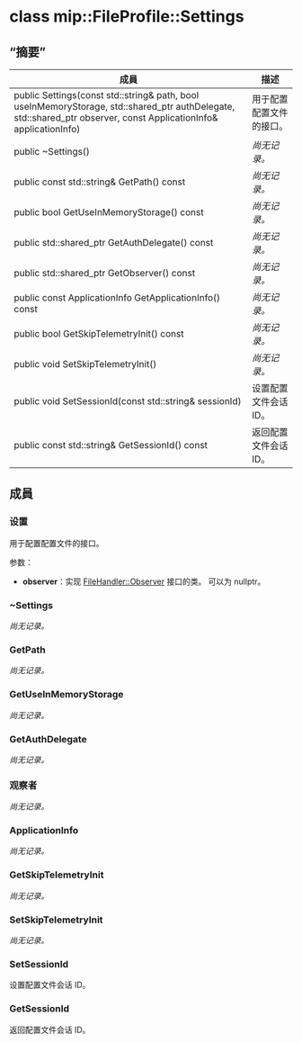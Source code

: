 # <a name="class-mipfileprofilesettings"></a>class mip::FileProfile::Settings 
  
## <a name="summary"></a>“摘要”
 成員                        | 描述                                
--------------------------------|---------------------------------------------
public Settings(const std::string& path, bool useInMemoryStorage, std::shared_ptr<AuthDelegate> authDelegate, std::shared_ptr<Observer> observer, const ApplicationInfo& applicationInfo)  |  用于配置配置文件的接口。
 public ~Settings()  | _尚无记录。_
 public const std::string& GetPath() const  | _尚无记录。_
 public bool GetUseInMemoryStorage() const  | _尚无记录。_
public std::shared_ptr<AuthDelegate> GetAuthDelegate() const  | _尚无记录。_
public std::shared_ptr<Observer> GetObserver() const  | _尚无记录。_
 public const ApplicationInfo GetApplicationInfo() const  | _尚无记录。_
 public bool GetSkipTelemetryInit() const  | _尚无记录。_
 public void SetSkipTelemetryInit()  | _尚无记录。_
 public void SetSessionId(const std::string& sessionId)  |  设置配置文件会话 ID。
 public const std::string& GetSessionId() const  |  返回配置文件会话 ID。
  
## <a name="members"></a>成員
  
### <a name="settings"></a>设置
用于配置配置文件的接口。

参数：  
* **observer**：实现 [FileHandler::Observer](class_mip_filehandler_observer.md) 接口的类。 可以为 nullptr。


  
### <a name="settings"></a>~Settings
_尚无记录。_

  
### <a name="getpath"></a>GetPath
_尚无记录。_

  
### <a name="getuseinmemorystorage"></a>GetUseInMemoryStorage
_尚无记录。_

  
### <a name="getauthdelegate"></a>GetAuthDelegate
_尚无记录。_

  
### <a name="observer"></a>观察者
_尚无记录。_

  
### <a name="applicationinfo"></a>ApplicationInfo
_尚无记录。_

  
### <a name="getskiptelemetryinit"></a>GetSkipTelemetryInit
_尚无记录。_

  
### <a name="setskiptelemetryinit"></a>SetSkipTelemetryInit
_尚无记录。_

  
### <a name="setsessionid"></a>SetSessionId
设置配置文件会话 ID。
  
### <a name="getsessionid"></a>GetSessionId
返回配置文件会话 ID。